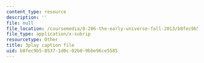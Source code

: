 ```yaml
---
content_type: resource
description: ''
file: null
file_location: /coursemedia/8-286-the-early-universe-fall-2013/b8fec9b505371d0c02b09bbe96ce5585_m00PjHTq6jU.srt
file_type: application/x-subrip
resourcetype: Other
title: 3play caption file
uid: b8fec9b5-0537-1d0c-02b0-9bbe96ce5585
---
```


